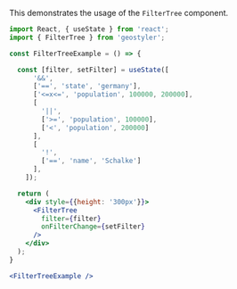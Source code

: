 <!--
 * Released under the BSD 2-Clause License
 *
 * Copyright © 2018-present, terrestris GmbH & Co. KG and GeoStyler contributors
 * All rights reserved.
 *
 * Redistribution and use in source and binary forms, with or without
 * modification, are permitted provided that the following conditions are met:
 *
 * * Redistributions of source code must retain the above copyright notice,
 *   this list of conditions and the following disclaimer.
 *
 * * Redistributions in binary form must reproduce the above copyright notice,
 *   this list of conditions and the following disclaimer in the documentation
 *   and/or other materials provided with the distribution.
 *
 * THIS SOFTWARE IS PROVIDED BY THE COPYRIGHT HOLDERS AND CONTRIBUTORS "AS IS"
 * AND ANY EXPRESS OR IMPLIED WARRANTIES, INCLUDING, BUT NOT LIMITED TO, THE
 * IMPLIED WARRANTIES OF MERCHANTABILITY AND FITNESS FOR A PARTICULAR PURPOSE
 * ARE DISCLAIMED. IN NO EVENT SHALL THE COPYRIGHT HOLDER OR CONTRIBUTORS BE
 * LIABLE FOR ANY DIRECT, INDIRECT, INCIDENTAL, SPECIAL, EXEMPLARY, OR
 * CONSEQUENTIAL DAMAGES (INCLUDING, BUT NOT LIMITED TO, PROCUREMENT OF
 * SUBSTITUTE GOODS OR SERVICES; LOSS OF USE, DATA, OR PROFITS; OR BUSINESS
 * INTERRUPTION) HOWEVER CAUSED AND ON ANY THEORY OF LIABILITY, WHETHER IN
 * CONTRACT, STRICT LIABILITY, OR TORT (INCLUDING NEGLIGENCE OR OTHERWISE)
 * ARISING IN ANY WAY OUT OF THE USE OF THIS SOFTWARE, EVEN IF ADVISED OF THE
 * POSSIBILITY OF SUCH DAMAGE.
 *
-->

This demonstrates the usage of the `FilterTree` component.

```jsx
import React, { useState } from 'react';
import { FilterTree } from 'geostyler';

const FilterTreeExample = () => {

  const [filter, setFilter] = useState([
      '&&',
      ['==', 'state', 'germany'],
      ['<=x<=', 'population', 100000, 200000],
      [
        '||',
        ['>=', 'population', 100000],
        ['<', 'population', 200000]
      ],
      [
        '!',
        ['==', 'name', 'Schalke']
      ],
    ]);

  return (
    <div style={{height: '300px'}}>
      <FilterTree
        filter={filter}
        onFilterChange={setFilter}
      />
    </div>
  );
}

<FilterTreeExample />
```
